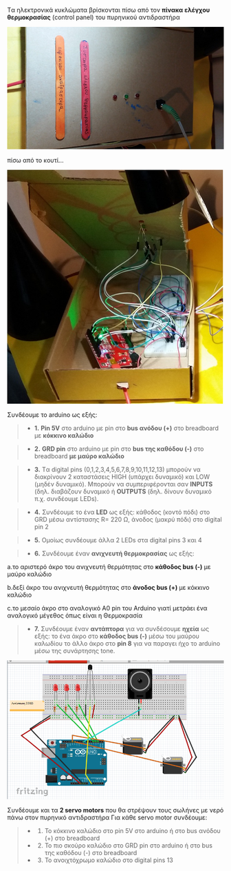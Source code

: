 
Tα ηλεκτρονικά κυκλώματα βρίσκονται πίσω από τον  **πίνακα ελέγχου θερμοκρασίας** (control panel) του πυρηνικού αντιδραστήρα

![πίνακας ελέγχου  θερμοκρασίας πυρηνικού αντιδραστήρα](/assets/images/control-panel-c.jpg)

πίσω από το κουτί...

![πίνακας ελέγχου  θερμοκρασίας πυρηνικού αντιδραστήρα](/assets/images/in.jpg)


Συνδέουμε το arduino ως εξής:
> - **1.**	**Pin 5V** στο arduino με pin στο **bus ανόδου (+)** στο breadboard με **κόκκινο καλώδιο**

> - **2.**	**GRD pin** στο arduino με pin στο **bus της καθόδου (-)**  στο breadboard  **με μαύρο καλώδιο**

> - **3.**	Tα digital pins (0,1,2,3,4,5,6,7,8,9,10,11,12,13) μπορούν να διακρίνουν 2 καταστάσεις HIGH (υπάρχει δυναμικό) και LOW (μηδέν δυναμικό). Μπορούν να  συμπεριφέρονται σαν **INPUTS** (δηλ. διαβάζουν δυναμικό   ή **OUTPUTS** (δηλ. δίνουν δυναμικό π.χ. συνδέουμε LEDs). 

> - **4.**	Συνδέουμε τo ένα **LED** ως εξής: 
κάθοδος (κοντό πόδι)  στο GRD  μέσω αντίστασης R= 220 Ω, 
άνοδος (μακρύ πόδι) στο digital pin 2

> - **5.**	Oμοίως συνδέουμε άλλα 2 LEDs στα digital pins  3 και 4

> - **6.**	Συνδέουμε έναν **ανιχνευτή θερμοκρασίας** ως εξής:

   a.το αριστερό άκρο του ανιχνευτή θερμότητας στο **κάθοδος bus (-)** με μαύρο καλώδιο
 
   b.δεξί άκρο του ανιχνευτή θερμότητας στο **άνοδος bus (+)** με κόκκινο καλώδιο
 
   c.το μεσαίο άκρο στο αναλογικό Α0 pin του Arduino γιατί μετράει ένα αναλογικό μέγεθος όπως είναι η Θερμοκρασία
 
 
 
 > - **7.**	 Συνδέουμε έναν **αντάπτορα** για να συνδέσουμε **ηχεία** ως εξής: το ένα άκρο  στο **κάθοδος bus (-)**  μέσω του μαύρου καλωδίου το άλλο άκρο στο **pin 8** για να παραγει ήχο το arduino μέσω της συνάρτησης tone.
 
![πίνακας ελέγχου  του πυραύλου](/assets/images/electronics.png)

Συνδέουμε και τα **2 servo motors** που θα στρέψουν τους σωλήνες με νερό πάνω στον πυρηνικό αντιδραστήρα
Για κάθε servo motor συνδέουμε:
> - 1.	Το κόκκινο καλώδιο  στο pin 5V στο arduino   ή  στο bus ανόδου (+) στο breadboard 
> - 2.	Το πιο σκούρο καλώδιο στο GRD  pin στο arduino ή στο bus της καθόδου (-)  στο breadboard  
> - 3.	To ανοιχτόχρωμο καλώδιο στο digital pins 13

